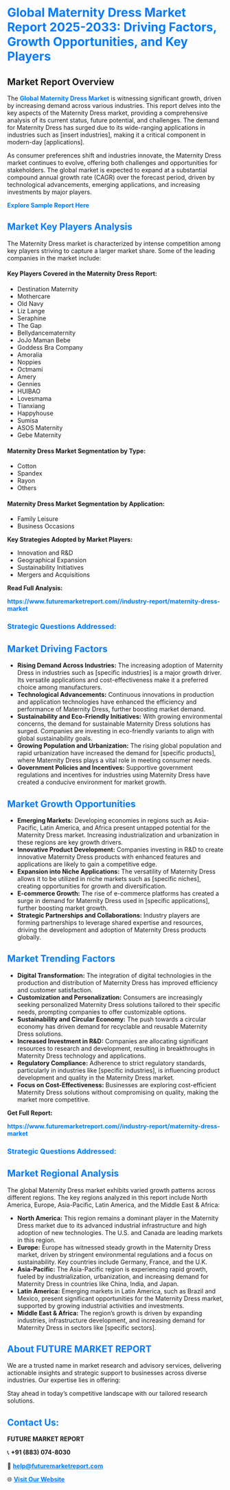 <h1 style="color: #007BFF;">Global Maternity Dress Market Report 2025-2033: Driving Factors, Growth Opportunities, and Key Players</h1>

<section id="overview">
<h2>Market Report Overview</h2>
<p>The <a href="https://www.futuremarketreport.com//industry-report/maternity-dress-market" style="color: #007BFF; text-decoration: none;"><strong>Global Maternity Dress Market</strong></a> is witnessing significant growth, driven by increasing demand across various industries. This report delves into the key aspects of the Maternity Dress market, providing a comprehensive analysis of its current status, future potential, and challenges. The demand for Maternity Dress has surged due to its wide-ranging applications in industries such as [insert industries], making it a critical component in modern-day [applications].</p>
<p>As consumer preferences shift and industries innovate, the Maternity Dress market continues to evolve, offering both challenges and opportunities for stakeholders. The global market is expected to expand at a substantial compound annual growth rate (CAGR) over the forecast period, driven by technological advancements, emerging applications, and increasing investments by major players.</p>
</section>

<section id="overview">
<p><a href="https://www.futuremarketreport.com//request-sample/reportId=57839" style="color: #007BFF; text-decoration: none;"><strong>Explore Sample Report Here</strong></a></p>
</section>

<section id="key-players">
<h2 style="color: #007BFF;">Market Key Players Analysis</h2>
<p>The Maternity Dress market is characterized by intense competition among key players striving to capture a larger market share. Some of the leading companies in the market include:</p>
<h4>Key Players Covered in the Maternity Dress Report:</h4>
<ul><li>Destination Maternity</li><li>Mothercare</li><li>Old Navy</li><li>Liz Lange</li><li>Seraphine</li><li>The Gap</li><li>Bellydancematernity</li><li>JoJo Maman Bebe</li><li>Goddess Bra Company</li><li>Amoralia</li><li>Noppies</li><li>Octmami</li><li>Amery</li><li>Gennies</li><li>HUIBAO</li><li>Lovesmama</li><li>Tianxiang</li><li>Happyhouse</li><li>Sumisa</li><li>ASOS Maternity</li><li>Gebe Maternity</li></ul>
<h4>Maternity Dress Market Segmentation by Type:</h4>
<ul><li>Cotton</li><li>Spandex</li><li>Rayon</li><li>Others</li></ul>

<h4>Maternity Dress Market Segmentation by Application:</h4>
<ul><li>Family Leisure</li><li>Business Occasions</li></ul>
<p><strong>Key Strategies Adopted by Market Players:</strong></p>
<ul>
<li>Innovation and R&D</li>
<li>Geographical Expansion</li>
<li>Sustainability Initiatives</li>
<li>Mergers and Acquisitions</li>
</ul>
</section>

<section>
<p><strong>Read Full Analysis: </strong></p><a href="https://www.futuremarketreport.com//industry-report/maternity-dress-market" style="color: #007BFF; text-decoration: none;"><strong>https://www.futuremarketreport.com//industry-report/maternity-dress-market</strong></a>
<h3 style="color: #007BFF;">Strategic Questions Addressed:</h3>
</section>

<section id="driving-factors">
<h2 style="color: #007BFF;">Market Driving Factors</h2>
<ul>
<li><strong>Rising Demand Across Industries:</strong> The increasing adoption of Maternity Dress in industries such as [specific industries] is a major growth driver. Its versatile applications and cost-effectiveness make it a preferred choice among manufacturers.</li>
<li><strong>Technological Advancements:</strong> Continuous innovations in production and application technologies have enhanced the efficiency and performance of Maternity Dress, further boosting market demand.</li>
<li><strong>Sustainability and Eco-Friendly Initiatives:</strong> With growing environmental concerns, the demand for sustainable Maternity Dress solutions has surged. Companies are investing in eco-friendly variants to align with global sustainability goals.</li>
<li><strong>Growing Population and Urbanization:</strong> The rising global population and rapid urbanization have increased the demand for [specific products], where Maternity Dress plays a vital role in meeting consumer needs.</li>
<li><strong>Government Policies and Incentives:</strong> Supportive government regulations and incentives for industries using Maternity Dress have created a conducive environment for market growth.</li>
</ul>
</section>

<section id="growth-opportunities">
<h2 style="color: #007BFF;">Market Growth Opportunities</h2>
<ul>
<li><strong>Emerging Markets:</strong> Developing economies in regions such as Asia-Pacific, Latin America, and Africa present untapped potential for the Maternity Dress market. Increasing industrialization and urbanization in these regions are key growth drivers.</li>
<li><strong>Innovative Product Development:</strong> Companies investing in R&D to create innovative Maternity Dress products with enhanced features and applications are likely to gain a competitive edge.</li>
<li><strong>Expansion into Niche Applications:</strong> The versatility of Maternity Dress allows it to be utilized in niche markets such as [specific niches], creating opportunities for growth and diversification.</li>
<li><strong>E-commerce Growth:</strong> The rise of e-commerce platforms has created a surge in demand for Maternity Dress used in [specific applications], further boosting market growth.</li>
<li><strong>Strategic Partnerships and Collaborations:</strong> Industry players are forming partnerships to leverage shared expertise and resources, driving the development and adoption of Maternity Dress products globally.</li>
</ul>
</section>

<section id="trending-factors">
<h2 style="color: #007BFF;">Market Trending Factors</h2>
<ul>
<li><strong>Digital Transformation:</strong> The integration of digital technologies in the production and distribution of Maternity Dress has improved efficiency and customer satisfaction.</li>
<li><strong>Customization and Personalization:</strong> Consumers are increasingly seeking personalized Maternity Dress solutions tailored to their specific needs, prompting companies to offer customizable options.</li>
<li><strong>Sustainability and Circular Economy:</strong> The push towards a circular economy has driven demand for recyclable and reusable Maternity Dress solutions.</li>
<li><strong>Increased Investment in R&D:</strong> Companies are allocating significant resources to research and development, resulting in breakthroughs in Maternity Dress technology and applications.</li>
<li><strong>Regulatory Compliance:</strong> Adherence to strict regulatory standards, particularly in industries like [specific industries], is influencing product development and quality in the Maternity Dress market.</li>
<li><strong>Focus on Cost-Effectiveness:</strong> Businesses are exploring cost-efficient Maternity Dress solutions without compromising on quality, making the market more competitive.</li>
</ul>
</section>

<section>
<p><strong>Get Full Report: </strong></p><a href="https://www.futuremarketreport.com//industry-report/maternity-dress-market" style="color: #007BFF; text-decoration: none;"><strong>https://www.futuremarketreport.com//industry-report/maternity-dress-market</strong></a>
<h3 style="color: #007BFF;">Strategic Questions Addressed:</h3>
</section>


<section id="regional-analysis">
<h2 style="color: #007BFF;">Market Regional Analysis</h2>
<p>The global Maternity Dress market exhibits varied growth patterns across different regions. The key regions analyzed in this report include North America, Europe, Asia-Pacific, Latin America, and the Middle East & Africa:</p>
<ul>
<li><strong>North America:</strong> This region remains a dominant player in the Maternity Dress market due to its advanced industrial infrastructure and high adoption of new technologies. The U.S. and Canada are leading markets in this region.</li>
<li><strong>Europe:</strong> Europe has witnessed steady growth in the Maternity Dress market, driven by stringent environmental regulations and a focus on sustainability. Key countries include Germany, France, and the U.K.</li>
<li><strong>Asia-Pacific:</strong> The Asia-Pacific region is experiencing rapid growth, fueled by industrialization, urbanization, and increasing demand for Maternity Dress in countries like China, India, and Japan.</li>
<li><strong>Latin America:</strong> Emerging markets in Latin America, such as Brazil and Mexico, present significant opportunities for the Maternity Dress market, supported by growing industrial activities and investments.</li>
<li><strong>Middle East & Africa:</strong> The region’s growth is driven by expanding industries, infrastructure development, and increasing demand for Maternity Dress in sectors like [specific sectors].</li>
</ul>
</section>

<footer>
<h2 style="color: #007BFF;">About FUTURE MARKET REPORT</h2>
<p>We are a trusted name in market research and advisory services, delivering actionable insights and strategic support to businesses across diverse industries. Our expertise lies in offering:</p>

<p>Stay ahead in today’s competitive landscape with our tailored research solutions.</p>

<h2 style="color: #007BFF;">Contact Us:</h2>
<p><strong>FUTURE MARKET REPORT</strong></p>
<p>📞 <strong>+91 (883) 074-8030</strong></p>
<p>📧 <strong><a href="mailto:help@futuremarketreport.com" style="color: #007BFF;">help@futuremarketreport.com</a></strong></p>
<p>🌐 <strong><a href="https://www.futuremarketreport.com/" style="color: #007BFF;">Visit Our Website</a></strong></p>
</footer>